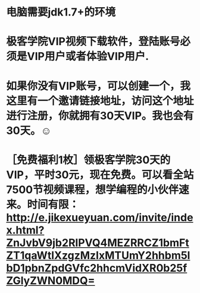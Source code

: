 # 电脑需要jdk1.7+的环境
# 极客学院VIP视频下载软件，登陆账号必须是VIP用户或者体验VIP用户.
# 如果你没有VIP账号，可以创建一个，我这里有一个邀请链接地址，访问这个地址进行注册，你就拥有30天VIP。我也会有30天。☺
# ［免费福利1枚］领极客学院30天的VIP，平时30元，现在免费。可以看全站7500节视频课程，想学编程的小伙伴速来。时间有限：http://e.jikexueyuan.com/invite/index.html?ZnJvbV9jb2RlPVQ4MEZRRCZ1bmFtZT1qaWtlXzgzMzIxMTUmY2hhbm5lbD1pbnZpdGVfc2hhcmVidXR0b25fZGlyZWN0MDQ=
